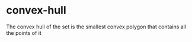 # convex-hull
The convex hull of the set is the smallest convex polygon that contains all the points of it
